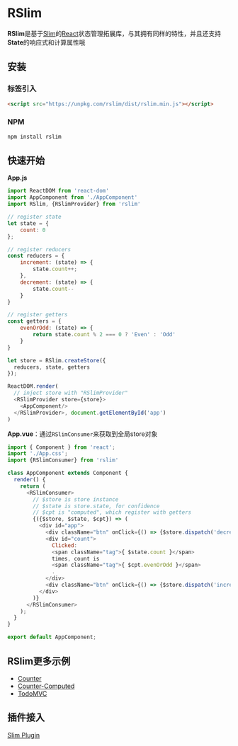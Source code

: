 # RSlim

**RSlim**是基于[Slim](/zh/intro.html)的[React](https://reactjs.org//)状态管理拓展库，与其拥有同样的特性，并且还支持**State**的响应式和计算属性哦

## 安装

### 标签引入

```html
<script src="https://unpkg.com/rslim/dist/rslim.min.js"></script>
```

### NPM

```bash
npm install rslim
```

## 快速开始

**App.js**

```javascript
import ReactDOM from 'react-dom'
import AppComponent from './AppComponent'
import RSlim, {RSlimProvider} from 'rslim'

// register state
let state = {
    count: 0
};

// register reducers
const reducers = {
    increment: (state) => {
        state.count++;
    },
    decrement: (state) => {
        state.count--
    }
}

// register getters
const getters = {
    evenOrOdd: (state) => {
        return state.count % 2 === 0 ? 'Even' : 'Odd'
    }
}

let store = RSlim.createStore({
  reducers, state, getters
});

ReactDOM.render(
  // inject store with "RSlimProvider"
  <RSlimProvider store={store}>
    <AppComponent/>
  </RSlimProvider>, document.getElementById('app')
)
```

**App.vue**：通过`RSlimConsumer`来获取到全局store对象

```javascript
import { Component } from 'react';
import './App.css';
import {RSlimConsumer} from 'rslim'

class AppComponent extends Component {
  render() {
    return (
      <RSlimConsumer>
        // $store is store instance
        // $state is store.state, for confidence
        // $cpt is "computed", which register with getters
        {({$store, $state, $cpt}) => (
          <div id="app">
            <div className="btn" onClick={() => {$store.dispatch('decrement')}}>-</div>
            <div id="count">
              Clicked:
              <span className="tag">{ $state.count }</span>
              times, count is
              <span className="tag">{ $cpt.evenOrOdd }</span>
              .
            </div>
            <div className="btn" onClick={() => {$store.dispatch('increment')}}>+</div>
          </div>
        )}
      </RSlimConsumer>
    );
  }
}

export default AppComponent;
```

## RSlim更多示例
* [Counter](https://github.com/victor0210/slim/tree/master/example/react-counter)
* [Counter-Computed](https://github.com/victor0210/slim/tree/master/example/react-counter-computed)
* [TodoMVC](https://github.com/victor0210/slim/tree/master/example/react-todomvc)

## 插件接入
[Slim Plugin](/zh/plugin.html)
